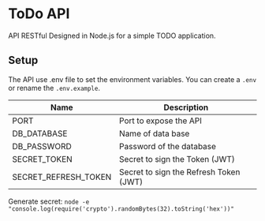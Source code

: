 # ToDo API

API RESTful Designed in Node.js for a simple TODO application.

## Setup
The API use .env file to set the environment variables. You can create a `.env` or rename the `.env.example`.

| Name                 | Description                          |
|----------------------|--------------------------------------|
|PORT                  |Port to expose the API                |
|DB_DATABASE           |Name of data base                     |
|DB_PASSWORD           |Password of the database              |
|SECRET_TOKEN          |Secret to sign the Token (JWT)        |
|SECRET_REFRESH_TOKEN  |Secret to sign the Refresh Token (JWT)|

Generate secret: 
`node -e "console.log(require('crypto').randomBytes(32).toString('hex'))"`